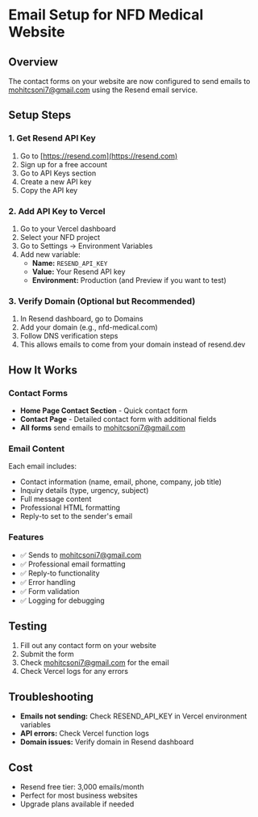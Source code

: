 # Email Setup for NFD Medical Website

## Overview
The contact forms on your website are now configured to send emails to mohitcsoni7@gmail.com using the Resend email service.

## Setup Steps

### 1. Get Resend API Key
1. Go to [https://resend.com](https://resend.com)
2. Sign up for a free account
3. Go to API Keys section
4. Create a new API key
5. Copy the API key

### 2. Add API Key to Vercel
1. Go to your Vercel dashboard
2. Select your NFD project
3. Go to Settings → Environment Variables
4. Add new variable:
   - **Name:** `RESEND_API_KEY`
   - **Value:** Your Resend API key
   - **Environment:** Production (and Preview if you want to test)

### 3. Verify Domain (Optional but Recommended)
1. In Resend dashboard, go to Domains
2. Add your domain (e.g., nfd-medical.com)
3. Follow DNS verification steps
4. This allows emails to come from your domain instead of resend.dev

## How It Works

### Contact Forms
- **Home Page Contact Section** - Quick contact form
- **Contact Page** - Detailed contact form with additional fields
- **All forms** send emails to mohitcsoni7@gmail.com

### Email Content
Each email includes:
- Contact information (name, email, phone, company, job title)
- Inquiry details (type, urgency, subject)
- Full message content
- Professional HTML formatting
- Reply-to set to the sender's email

### Features
- ✅ Sends to mohitcsoni7@gmail.com
- ✅ Professional email formatting
- ✅ Reply-to functionality
- ✅ Error handling
- ✅ Form validation
- ✅ Logging for debugging

## Testing
1. Fill out any contact form on your website
2. Submit the form
3. Check mohitcsoni7@gmail.com for the email
4. Check Vercel logs for any errors

## Troubleshooting
- **Emails not sending:** Check RESEND_API_KEY in Vercel environment variables
- **API errors:** Check Vercel function logs
- **Domain issues:** Verify domain in Resend dashboard

## Cost
- Resend free tier: 3,000 emails/month
- Perfect for most business websites
- Upgrade plans available if needed
